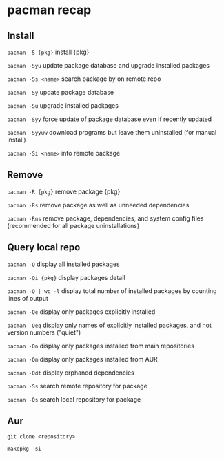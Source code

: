 # pacman recap

Install
-------
`pacman -S {pkg}` install {pkg}

`pacman -Syu` update package database and upgrade installed packages

`pacman -Ss <name>` search package by <name> on remote repo 

`pacman -Sy` update package database

`pacman -Su` upgrade installed packages

`pacman -Syy` force update of package database even if recently updated

`pacman -Syyuw` download programs but leave them uninstalled (for manual install)

`pacman -Si <name>` info remote package

Remove
------

`pacman -R {pkg}` remove package {pkg}

`pacman -Rs` remove package as well as unneeded dependencies

`pacman -Rns` remove package, dependencies, and system config files (recommended for all package uninstallations)

Query local repo
----------------

`pacman -Q` display all installed packages

`pacman -Qi {pkg}` display packages detail

`pacman -Q | wc -l` display total number of installed packages by counting lines of output

`pacman -Qe` display only packages explicitly installed

`pacman -Qeq` display only names of explicitly installed packages, and not version numbers ("quiet")

`pacman -Qn` display only packages installed from main repositories

`pacman -Qm` display only packages installed from AUR

`pacman -Qdt` display orphaned dependencies

`pacman -Ss` search remote repository for package

`pacman -Qs` search local repository for package


Aur
----------------

`git clone <repository>`

`makepkg -si` 
